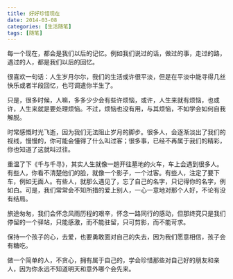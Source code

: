 ```yaml
---
title: 好好珍惜现在
date: 2014-03-08
categories: [生活随笔]
tags: [随笔]
---
```


每一个现在，都会是我们以后的记忆。例如我们说过的话，做过的事，走过的路，遇过的人，都是我们以后的回忆。

很喜欢一句话：人生岁月尔尔，我们的生活或许很平淡，但是在平淡中能寻得几丝快乐或者半段回忆，也可调遣你半生了。

只是，很多时候，人嘛，多多少少会有些许烦恼，或许，人生来就有烦恼，也或许，人生来就是要处理烦恼。不过，烦恼也没有用，与其烦恼，不如学会如何自我解脱。

时常感慨时光飞逝，因为我们无法阻止岁月的脚步。很多人，会逐渐淡出了我们的视线，慢慢的，你可能会懂得了什么叫过客；很多事，已经不再属于我们的精彩，你也知道了这就叫过往。

重温了下《千与千寻》，其实人生就像一趟开往墓地的火车，车上会遇到很多人。有些人，你看不清楚他们的脸，就像一个影子，一个过客。有些人，注定了要下车，例如无面人。有些人，就那么遇见了，忘了自己的名字，只记得你的名字，例如白。可是，我们常常会不知所措的爱上别人，一心一意地对那个人好，不论有没有结局。

旅途匆匆，我们会怀念风雨历程的艰辛，怀念一路同行的感动，但那终究只是我们停留的一个驿站，只能感激，而不能驻留，只可剪影，而不能苛求。

保持一个孩子的心，去爱，也要勇敢面对自己的失去，因为我们愿意相信，孩子会有糖吃。

做一个简单的人，不贪心，拥有属于自己的，学会珍惜那些对自己好的朋友和亲人，因为你永远不知道明天和意外哪个会先来。
